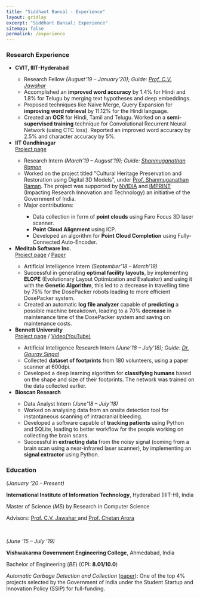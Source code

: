 ```yaml
---
title: "Siddhant Bansal - Experience"
layout: gridlay
excerpt: "Siddhant Bansal: Experience"
sitemap: false
permalink: /experience
---
```


<h3>Research Experience</h3>

<ul>
<li><strong>CVIT, IIIT-Hyderabad</strong></li>
<ul>
	<li>Research Fellow <em>(August&rsquo;19 &ndash; January&rsquo;20); Guide: <a href="https://faculty.iiit.ac.in/~jawahar/index.html">Prof. C.V. Jawahar</a></em></li>
	<li> Accomplished an <b>improved word accuracy</b> by 1.4% for Hindi and 1.8% for Telugu by merging text hypotheses and deep embeddings. </li>
	<li> Proposed techniques like Naive Merge, Query Expansion for <b>improving word retrieval</b> by 11.12% for the Hindi language. </li>
	<li> Created an <b>OCR</b> for Hindi, Tamil and Telugu. Worked on a <b>semi-supervised training</b> technique for Convolutional Recurrent Neural Network (using CTC loss). Reported an improved word accuracy by 2.5% and character accuracy by 5%. </li>
</ul>

<li><strong> IIT Gandhinagar </strong></li>
<a href='../external_pages/IIT.html'>Project page</a>
<ul>
	<li>Research Intern <em>(March&rsquo;19 &ndash; August&rsquo;19); Guide: <a href='https://people.iitgn.ac.in/~shanmuga/'>Shanmuganathan Raman</a></em></li>
	<li> Worked on the project titled "Cultural Heritage Preservation and Restoration using Digital 3D Models", under <a href='https://people.iitgn.ac.in/~shanmuga/'>Prof. Shanmuganathan Raman</a>. The project was supported by <a href='https://www.nvidia.com/en-in/'>NVIDIA</a> and <a href='https://imprint-india.org/'>IMPRINT</a> (Impacting Research Innovation and Technology) an initiative of the Government of India.</li>
	<li> Major contributions: </li>
	<ul>
		<li> Data collection in form of <b>point clouds</b> using Faro Focus 3D laser scanner.</li>
		<li> <b>Point Cloud Alignment</b> using ICP.</li>
		<li>Developed an algorithm for <b>Point Cloud Completion</b> using Fully-Connected Auto-Encoder.</li>
	</ul>
</ul>

<li><strong> Meditab Software Inc.</strong></li>
<a href='../external_pages/ELOPE.html'> Project page</a> / <a href='../papers/ELOPE.pdf'>Paper </a>
<ul>
	<li>Artificial Intelligence Intern <em>(September&rsquo;18 &ndash; March&rsquo;19)</em></li>
	<li>Successful in generating <b>optimal facility layouts</b>, by implementing <b>ELOPE</b> (Evolutionary Layout Optimization and Evaluator) and using it with the <b>Genetic Algorithm</b>, this led to a decrease in travelling time by 75% for the DosePacker robots leading to more efficient DosePacker system.</li>
	<li>Created an automatic <b>log file analyzer</b> capable of <b>predicting</b> a possible machine breakdown, leading to a 70% <b>decrease</b> in maintenance time of the DosePacker system and saving on maintenance costs.</li>
</ul>

<li><strong> Bennett University </strong></li>
<a  href='https://www.leadingindia.ai/projectdetails/28'>Project page</a> / <a href='https://youtu.be/kTLCozLe8kQ'> Video(YouTube)</a>
<ul>
	<li>Artificial Intelligence Research Intern <em>(June&rsquo;18 &ndash; July&rsquo;18); Guide: <a href='https://www.bennett.edu.in/faculties/gaurav-singal/'>Dr. Gaurav Singal</a></em></li>
	<li>Collected <b>dataset of footprints</b> from 180 volunteers, using a paper scanner at 600dpi.</li>
	<li>Developed a deep learning algorithm for <b>classifying humans</b> based on the shape and size of their footprints. The network was trained on the data collected earlier.</li>
</ul>

<li><strong>Bioscan Research</strong></li>
<ul>
	<li>Data Analyst Intern <em>(June&rsquo;18 &ndash; July&rsquo;18)</em></li>
	<li>Worked on analysing data from an onsite detection tool for instantaneous scanning of intracranial bleeding.</li>
	<li>Developed a software capable of <b>tracking patients</b> using Python and SQLite, leading to better workflow for the people working on collecting the brain scans.</li>
	<li>Successful in <b>extracting data</b> from the noisy signal (coming from a brain scan using a near-infrared laser scanner), by implementing an <b>signal extractor</b> using Python.</li>
</ul>

</ul>


<h3>Education</h3>

<p><em>(January &rsquo;20 - Present)</em></p>

<p><strong>International Institute of Information Technology</strong>, Hyderabad (IIIT-H), India</p>

<p>Master of Science (<em>MS</em>) by Research in Computer Science</p>
<!-- <p>Thesis Title: A Study of X-ray Image Perception for Pneumoconiosis Diagnosis</p> -->
<p>Advisors: <a href='https://faculty.iiit.ac.in/~jawahar/index.html'> Prof. C.V. Jawahar </a> and <a href='https://www.cse.iitd.ac.in/~chetan/'>Prof. Chetan Arora</a></p>

<p>&nbsp;</p>

<p><em>(June &rsquo;15 &ndash; July &rsquo;19)</em></p>

<p><strong>Vishwakarma Government Engineering College</strong>, Ahmedabad, India</p>

<p>Bachelor of Engineering (<em>BE</em>) (CPI: <strong>8.01/10.0</strong>)</p>

<p><i>Automatic Garbage Detection and Collection</i> (<a href='http://arxiv.org/abs/1908.05849'>paper</a>): One of the top 4% projects selected by the Government of India under the Student Startup and Innovation Policy (SSIP) for full-funding. </p>

<p>&nbsp;</p>
